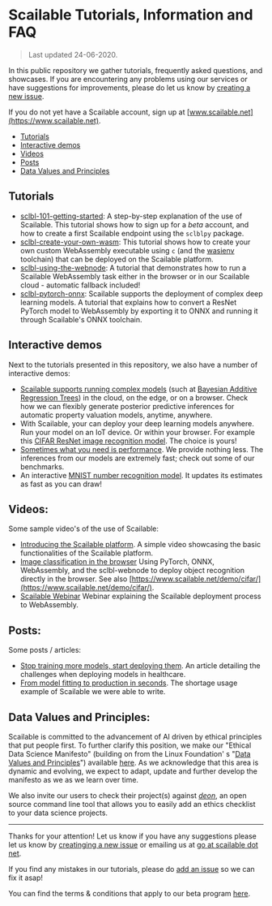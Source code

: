 # Scailable Tutorials, Information and FAQ
> Last updated 24-06-2020.

In this public repository we gather tutorials, frequently asked questions, and showcases. If you are encountering any problems using our services or have suggestions for improvements, please do let us know by [creating a new issue](https://github.com/scailable/sclbl-tutorials/issues/new). 

If you do not yet have a Scailable account, sign up at [www.scailable.net](https://www.scailable.net).

- [Tutorials](https://github.com/scailable/sclbl-tutorials#tutorials)
- [Interactive demos](https://github.com/scailable/sclbl-tutorials#interactive-demos)
- [Videos](https://github.com/scailable/sclbl-tutorials#videos)
- [Posts](https://github.com/scailable/sclbl-tutorials#posts)
- [Data Values and Principles](https://github.com/scailable/sclbl-tutorials#data-values-and-principles)

## Tutorials

* [sclbl-101-getting-started](https://github.com/scailable/sclbl-tutorials/tree/master/sclbl-101-getting-started): A step-by-step explanation of the use of Scailable. This tutorial shows how to sign up for a *beta* account, and how to create a first Scailable endpoint using the `sclblpy` package. 
* [sclbl-create-your-own-wasm](https://github.com/scailable/sclbl-tutorials/tree/master/sclbl-create-your-own-wasm): This tutorial shows how to create your own custom WebAssembly executable using `c` (and the [wasienv](https://medium.com/wasmer/wasienv-wasi-development-workflow-for-humans-1811d9a50345) toolchain) that can be deployed on the Scailable platform.
* [sclbl-using-the-webnode](https://github.com/scailable/sclbl-tutorials/tree/master/sclbl-using-the-webnode): A tutorial that demonstrates how to run a Scailable WebAssembly task either in the browser or in our Scailable cloud - automatic fallback included!
* [sclbl-pytorch-onnx](https://github.com/scailable/sclbl-tutorials/tree/master/sclbl-pytorch-onnx): Scailable supports the deployment of complex deep learning models. A tutorial that explains how to convert a ResNet PyTorch model to WebAssembly by exporting it to ONNX and running it through Scailable's ONNX toolchain.

## Interactive demos
Next to the tutorials presented in this repository, we also have a number of interactive demos:

* [Scailable supports running complex models](https://www.scailable.net/demo/avm/) (such at [Bayesian Additive Regression Trees](https://projecteuclid.org/euclid.aoas/1273584455)) in the cloud, on the edge, or on a browser. Check how we can flexibly generate posterior predictive inferences for automatic property valuation models, anytime, anywhere.
* With Scailable, your can deploy your deep learning models anywhere. Run your model on an IoT device. Or within your browser. For example this [CIFAR ResNet image recognition model](https://www.scailable.net/demo/cifar/). The choice is yours!
* [Sometimes what you need is performance](https://www.scailable.net/demo/bench/). We provide nothing less. The inferences from our models are extremely fast; check out some of our benchmarks.
* An interactive [MNIST number recognition model](https://www.scailable.net/demo/mnist/). It updates its estimates as fast as you can draw!

## Videos:
Some sample video's of the use of Scailable:

* [Introducing the Scailable platform](https://youtu.be/47wUrjtgFcs). A simple video showcasing the basic functionalities of the Scailable platform.
* [Image classification in the browser](https://www.youtube.com/watch?v=3m8V-zahU8g) Using PyTorch, ONNX, WebAssembly, and the sclbl-webnode to deploy object recognition directly in the browser. See also [https://www.scailable.net/demo/cifar/](https://www.scailable.net/demo/cifar/).
* [Scailable Webinar](https://www.youtube.com/watch?v=ldhTSQ6K_Co&feature=youtu.be) Webinar explaining the Scailable deployment process to WebAssembly.

## Posts:
Some posts / articles:

* [Stop training more models, start deploying them](https://towardsdatascience.com/stop-training-more-models-start-deploying-them-using-webassembly-49a3f178569e). An article detailing the challenges when deploying models in healthcare.
* [From model fitting to production in seconds](https://towardsdatascience.com/from-model-fitting-to-production-in-seconds-8e6823d87f5d). The shortage usage example of Scailable we were able to write.

## Data Values and Principles:

Scailable is committed to the advancement of AI driven by ethical principles that put people first. To further clarify this position, we make our "Ethical Data Science Manifesto" (building on from the Linux Foundation' s "[Data Values and Principles](https://datapractices.org/manifesto/)") available [here](https://github.com/scailable/sclbl-tutorials/blob/master/RESPONSIBLE-AI-MANIFESTO.md). As we acknowledge that this area is dynamic and evolving, we expect to adapt, update and further develop the manifesto as we as we learn over time. 

We also invite our users to check their project(s) against *[deon](https://deon.drivendata.org/)*, an open source command line tool that allows you to easily add an ethics checklist to your data science projects.



----------


Thanks for your attention! Let us know if you have any suggestions please let us know by [creatinging a new issue](https://github.com/scailable/sclbl-tutorials/issues/new) or emailing us at [go at scailable dot net](mailto:go@scailable.net).

If you find any mistakes in our tutorials, please do [add an issue](https://github.com/scailable/sclbl-tutorials/issues/new) so we can fix it asap!

You can find the terms & conditions that apply to our beta program [here](https://github.com/scailable/sclbl-tutorials/blob/master/terms/README.md).
